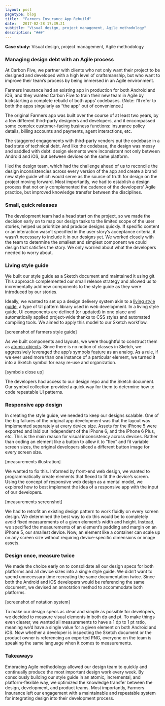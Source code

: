 ```yaml
---
layout: post
pagetype: blog
title:  "Farmers Insurance App Rebuild"
date:   2017-02-28 17:39:21
subtitle: "Visual design, project management, Agile methodology"
description: "###"
---
```


<p class="subtitle"><strong>Case study:</strong> Visual design, project management, Agile methodology</p>

<h3>Managing design debt with an Agile process</h3>

At Carbon Five, we partner with clients who not only want their project to be designed and developed with a high level of craftsmanship, but who want to improve their team’s process by being immersed in an Agile environment.

Farmers Insurance had an existing app in production for both Android and iOS, and they wanted Carbon Five to train their new team in Agile by kickstarting a complete rebuild of both apps’ codebases. (Note: I’ll refer to both the apps singularly as “the app” out of convenience.)

The original Farmers app was built over the course of at least two years, by a few different third-party designers and developers, and it encompassed some complex customer-facing business functions: insurance policy details, billing accounts and payments, agent interactions, etc.

The staggered engagements with third-party vendors put the codebase in a bad state of technical debt. And like the codebase, the design was messy and saddled with debt: design elements were inconsistent not only between Android and iOS, but between devices on the same platform.

I led the design team, which had the challenge ahead of us to reconcile the design inconsistencies across every version of the app and create a brand new style guide which would serve as the source of truth for design on the project moving forward. Most importantly, we had to establish a design process that not only complemented the cadence of the developers’ Agile practice, but improved knowledge transfer between the disciplines.

<h3>Small, quick releases</h3>

The development team had a head start on the project, so we made the decision early on to map our design tasks to the limited scope of the user stories, helped us prioritize and produce designs quickly. If specific content or an interaction wasn’t specified in the user story’s acceptance criteria, it wasn’t necessary to include it in our designs yet. We worked closely with the team to determine the smallest and simplest component we could design that satisfies the story. We only worried about what the developers needed to worry about.

<h3>Living style guide</h3>

We built our style guide as a Sketch document and maintained it using git. This approach complemented our small release strategy and allowed us to incrementally add new components to the style guide as they were introduced by our stories.

Ideally, we wanted to set up a design delivery system akin to a [living style guide][livingstyleguide], a type of UI pattern library used in web development. In a living style guide, UI components are defined (or updated) in one place and automatically applied project-wide thanks to CSS styles and automated compiling tools. We aimed to apply this model to our Sketch workflow.

[screenshot of farmers style guide]

As we built components and layouts, we were thoughtful to construct them as [atomic objects][atomic]. Since there is no notion of classes in Sketch, we aggressively leveraged the app’s [symbols feature][symbols] as an analog. As a rule, if we ever used more than one instance of a particular element, we turned it into a Sketch symbol for easy re-use and organization.

[symbols close up]

The developers had access to our design repo and the Sketch document. Our symbol collection provided a quick way for them to determine how to code repeatable UI patterns.

<h3>Responsive app design</h3>

In creating the style guide, we needed to keep our designs scalable. One of the big failures of the original app development was that the layout was implemented separately at every device size. Assets for the iPhone 5 were exported and laid out independent of the iPhone 6, and the iPhone 6 Plus, etc. This is the main reason for visual inconsistency across devices. Rather than coding an element like a button to allow it to “flex” and fit variable screen sizes, the original developers sliced a different button image for every screen size.

[measurements illustration]

We wanted to fix this. Informed by front-end web design, we wanted to programmatically create elements that flexed to fit the device’s screen. Using the concept of responsive web design as a mental model, we explored how to best implement the idea of a responsive app with the input of our developers.

[measurements screenshot]

We had to retrofit an existing design pattern to work fluidly on every screen design. We determined the best way to do this would be to completely avoid fixed measurements of a given element’s width and height. Instead, we specified the measurements of an element’s padding and margin on an iPhone 5, our smallest device. Now, an element like a container can scale up on any screen size without requiring device-specific dimensions or image assets.

<h3>Design once, measure twice</h3>

We made the choice early on to consolidate all our design specs for both platforms and all device sizes into a single style guide. We didn’t want to spend unnecessary time recreating the same documentation twice. Since both the Android and iOS developers would be referencing the same document, we devised an annotation method to accommodate both platforms.

[screenshot of notation system]

To make our design specs as clear and simple as possible for developers, we decided to measure visual elements in both dp and pt. To make things even clearer, we wanted all measurements to have a 1 dp to 1 pt ratio, meaning we’d have a single value for a given element on both Android and iOS. Now whether a developer is inspecting the Sketch document or the product owner is referencing an exported PNG, everyone on the team is speaking the same language when it comes to measurements.

<h3>Takeaways</h3>

Embracing Agile methodology allowed our design team to quickly and continually produce the most important design work every week. By consciously building our style guide in an atomic, incremental, and platform-flexible way, we optimized the knowledge transfer between the design, development, and product teams. Most importantly, Farmers Insurance left our engagement with a maintainable and repeatable system for integrating design into their development process.

[livingstyleguide]: https://www.smashingmagazine.com/2015/04/an-in-depth-overview-of-living-style-guide-tools/
[atomic]: http://bradfrost.com/blog/post/atomic-web-design/
[symbols]: https://www.sketchapp.com/learn/documentation/07-symbols/
